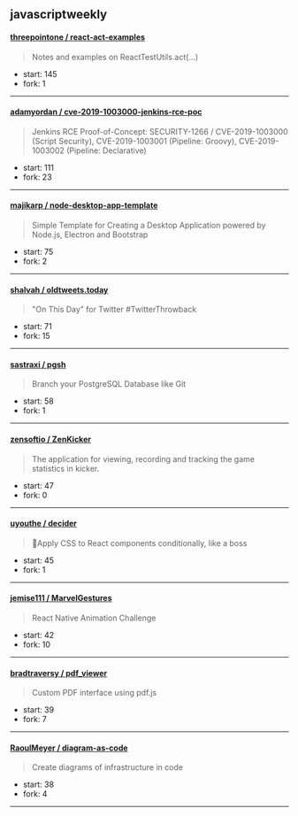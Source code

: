 ## javascriptweekly

#### [threepointone / react-act-examples](https://github.com/threepointone/react-act-examples)

> Notes and examples on ReactTestUtils.act(...)

+ start: 145
+ fork: 1

----


#### [adamyordan / cve-2019-1003000-jenkins-rce-poc](https://github.com/adamyordan/cve-2019-1003000-jenkins-rce-poc)

> Jenkins RCE Proof-of-Concept: SECURITY-1266 / CVE-2019-1003000 (Script Security), CVE-2019-1003001 (Pipeline: Groovy), CVE-2019-1003002 (Pipeline: Declarative)

+ start: 111
+ fork: 23

----


#### [majikarp / node-desktop-app-template](https://github.com/majikarp/node-desktop-app-template)

> Simple Template for Creating a Desktop Application powered by Node.js, Electron and Bootstrap

+ start: 75
+ fork: 2

----


#### [shalvah / oldtweets.today](https://github.com/shalvah/oldtweets.today)

> "On This Day" for Twitter #TwitterThrowback

+ start: 71
+ fork: 15

----


#### [sastraxi / pgsh](https://github.com/sastraxi/pgsh)

> Branch your PostgreSQL Database like Git

+ start: 58
+ fork: 1

----


#### [zensoftio / ZenKicker](https://github.com/zensoftio/ZenKicker)

> The application for viewing, recording and tracking the game statistics in kicker.

+ start: 47
+ fork: 0

----


#### [uyouthe / decider](https://github.com/uyouthe/decider)

> 🤔Apply CSS to React components conditionally, like a boss

+ start: 45
+ fork: 1

----


#### [jemise111 / MarvelGestures](https://github.com/jemise111/MarvelGestures)

> React Native Animation Challenge

+ start: 42
+ fork: 10

----


#### [bradtraversy / pdf_viewer](https://github.com/bradtraversy/pdf_viewer)

> Custom PDF interface using pdf.js

+ start: 39
+ fork: 7

----


#### [RaoulMeyer / diagram-as-code](https://github.com/RaoulMeyer/diagram-as-code)

> Create diagrams of infrastructure in code

+ start: 38
+ fork: 4

----

